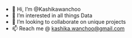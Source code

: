 - 👋 Hi, I’m @Kashikawanchoo
- 👀 I’m interested in all things Data
- 💞️ I’m looking to collaborate on unique projects
- 📫 Reach me @ kashika.wanchoo@gmail.com

<!---
Kashikawanchoo/Kashikawanchoo is a ✨ special ✨ repository because its `README.md` (this file) appears on your GitHub profile.
You can click the Preview link to take a look at your changes.
--->
